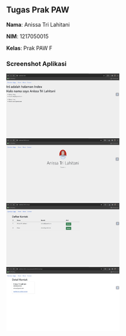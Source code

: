 ## Tugas Prak PAW

**Nama**: Anissa Tri Lahitani

**NIM**: 1217050015

**Kelas**: Prak PAW F

### Screenshot Aplikasi

<img src="public/ss/1.jpeg" alt="alt text" width="300">
<img src="public/ss/2.jpeg" alt="alt text" width="300">
<img src="public/ss/3.jpeg" alt="alt text" width="300">
<img src="public/ss/4.jpeg" alt="alt text" width="300">

